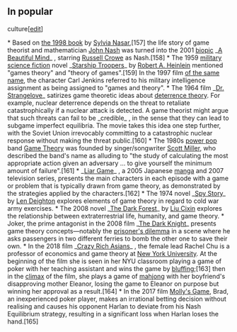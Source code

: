 ## In popular
culture[[edit](/w/index.php?title=Game\_theory&action=edit&section=46 "Edit
section: In popular culture")]

 \* Based on [the 1998 book](/wiki/A\_Beautiful\_Mind\_\(book\) "A Beautiful Mind \(book\)") by [Sylvia Nasar](/wiki/Sylvia\_Nasar "Sylvia Nasar"),[157] the life story of game theorist and mathematician [John Nash](/wiki/John\_Forbes\_Nash\_Jr. "John Forbes Nash Jr.") was turned into the 2001 [biopic](/wiki/Biopic "Biopic") \_[A Beautiful Mind](/wiki/A\_Beautiful\_Mind\_\(film\) "A Beautiful Mind \(film\)")\_ , starring [Russell Crowe](/wiki/Russell\_Crowe "Russell Crowe") as Nash.[158]
 \* The 1959 [military science fiction](/wiki/Military\_science\_fiction "Military science fiction") novel \_[Starship Troopers](/wiki/Starship\_Troopers "Starship Troopers")\_ by [Robert A. Heinlein](/wiki/Robert\_A.\_Heinlein "Robert A. Heinlein") mentioned "games theory" and "theory of games".[159] In the 1997 film [of the same name](/wiki/Starship\_Troopers\_\(film\) "Starship Troopers \(film\)"), the character Carl Jenkins referred to his military intelligence assignment as being assigned to "games and theory".
 \* The 1964 film \_[Dr. Strangelove](/wiki/Dr.\_Strangelove "Dr. Strangelove")\_ satirizes game theoretic ideas about [deterrence theory](/wiki/Deterrence\_theory "Deterrence theory"). For example, nuclear deterrence depends on the threat to retaliate catastrophically if a nuclear attack is detected. A game theorist might argue that such threats can fail to be \_credible\_ , in the sense that they can lead to subgame imperfect equilibria. The movie takes this idea one step further, with the Soviet Union irrevocably committing to a catastrophic nuclear response without making the threat public.[160]
 \* The 1980s [power pop](/wiki/Power\_pop "Power pop") band [Game Theory](/wiki/Game\_Theory\_\(band\) "Game Theory \(band\)") was founded by singer/songwriter [Scott Miller](/wiki/Scott\_Miller\_\(pop\_musician\) "Scott Miller \(pop musician\)"), who described the band's name as alluding to "the study of calculating the most appropriate action given an adversary ... to give yourself the minimum amount of failure".[161]
 \* \_[Liar Game](/wiki/Liar\_Game "Liar Game")\_ , a 2005 Japanese [manga](/wiki/Manga "Manga") and 2007 television series, presents the main characters in each episode with a game or problem that is typically drawn from game theory, as demonstrated by the strategies applied by the characters.[162]
 \* The 1974 novel \_[Spy Story](/wiki/Spy\_Story\_\(novel\) "Spy Story \(novel\)")\_ by [Len Deighton](/wiki/Len\_Deighton "Len Deighton") explores elements of game theory in regard to cold war army exercises.
 \* The 2008 novel \_[The Dark Forest](/wiki/The\_Dark\_Forest "The Dark Forest")\_ by [Liu Cixin](/wiki/Liu\_Cixin "Liu Cixin") explores the relationship between extraterrestrial life, humanity, and game theory.
 \* Joker, the prime antagonist in the 2008 film \_[The Dark Knight](/wiki/The\_Dark\_Knight "The Dark Knight")\_ presents game theory concepts—notably the [prisoner's dilemma](/wiki/Prisoner%27s\_dilemma "Prisoner's dilemma") in a scene where he asks passengers in two different ferries to bomb the other one to save their own.
 \* In the 2018 film \_[Crazy Rich Asians](/wiki/Crazy\_Rich\_Asians\_\(film\) "Crazy Rich Asians \(film\)")\_ , the female lead Rachel Chu is a professor of economics and game theory at [New York University](/wiki/New\_York\_University "New York University"). At the beginning of the film she is seen in her NYU classroom playing a game of poker with her teaching assistant and wins the game by [bluffing](/wiki/Glossary\_of\_card\_game\_terms#bluffing "Glossary of card game terms");[163] then in the [climax](/wiki/Climax\_\(narrative\) "Climax \(narrative\)") of the film, she plays a game of [mahjong](/wiki/Mahjong "Mahjong") with her boyfriend's disapproving mother Eleanor, losing the game to Eleanor on purpose but winning her approval as a result.[164]
 \* In the 2017 film [Molly's Game](/wiki/Molly%27s\_Game "Molly's Game"), Brad, an inexperienced poker player, makes an irrational betting decision without realising and causes his opponent Harlan to deviate from his Nash Equilibrium strategy, resulting in a significant loss when Harlan loses the hand.[165]
